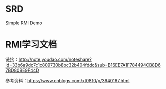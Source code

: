 # SRD
Simple RMI Demo


# RMI学习文档<br>
链接：http://note.youdao.com/noteshare?id=33b6a9dc7c1c809730b8bc32b404fddc&sub=B16EE7A1F784494CB8D67BD80BE9F44D


参考资料：https://www.cnblogs.com/xt0810/p/3640167.html

